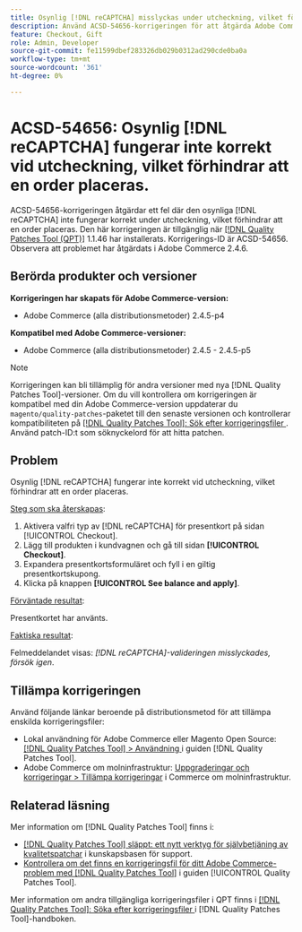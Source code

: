```yaml
---
title: Osynlig [!DNL reCAPTCHA] misslyckas under utcheckning, vilket förhindrar att ordern placeras
description: Använd ACSD-54656-korrigeringen för att åtgärda Adobe Commerce-problemet där den osynliga [!DNL reCAPTCHA]  inte fungerar som den ska vid utcheckning, vilket förhindrar att en order läggs.
feature: Checkout, Gift
role: Admin, Developer
source-git-commit: fe11599dbef283326db029b0312ad290cde0ba0a
workflow-type: tm+mt
source-wordcount: '361'
ht-degree: 0%

---
```


# ACSD-54656: Osynlig [!DNL reCAPTCHA] fungerar inte korrekt vid utcheckning, vilket förhindrar att en order placeras.

ACSD-54656-korrigeringen åtgärdar ett fel där den osynliga [!DNL reCAPTCHA] inte fungerar korrekt under utcheckning, vilket förhindrar att en order placeras. Den här korrigeringen är tillgänglig när [[!DNL Quality Patches Tool (QPT)]](https://experienceleague.adobe.com/en/docs/commerce-knowledge-base/kb/announcements/commerce-announcements/magento-quality-patches-released-new-tool-to-self-serve-quality-patches) 1.1.46 har installerats. Korrigerings-ID är ACSD-54656. Observera att problemet har åtgärdats i Adobe Commerce 2.4.6.

## Berörda produkter och versioner

**Korrigeringen har skapats för Adobe Commerce-version:**

* Adobe Commerce (alla distributionsmetoder) 2.4.5-p4

**Kompatibel med Adobe Commerce-versioner:**

* Adobe Commerce (alla distributionsmetoder) 2.4.5 - 2.4.5-p5

>[!NOTE]
>
>Korrigeringen kan bli tillämplig för andra versioner med nya [!DNL Quality Patches Tool]-versioner. Om du vill kontrollera om korrigeringen är kompatibel med din Adobe Commerce-version uppdaterar du `magento/quality-patches`-paketet till den senaste versionen och kontrollerar kompatibiliteten på [[!DNL Quality Patches Tool]: Sök efter korrigeringsfiler ](https://experienceleague.adobe.com/tools/commerce-quality-patches/index.html). Använd patch-ID:t som söknyckelord för att hitta patchen.

## Problem

Osynlig [!DNL reCAPTCHA] fungerar inte korrekt vid utcheckning, vilket förhindrar att en order placeras.

<u>Steg som ska återskapas</u>:

1. Aktivera valfri typ av [!DNL reCAPTCHA] för presentkort på sidan [!UICONTROL Checkout].
1. Lägg till produkten i kundvagnen och gå till sidan **[!UICONTROL Checkout]**.
1. Expandera presentkortsformuläret och fyll i en giltig presentkortskupong.
1. Klicka på knappen **[!UICONTROL See balance and apply]**.

<u>Förväntade resultat</u>:

Presentkortet har använts.

<u>Faktiska resultat</u>:

Felmeddelandet visas: *[!DNL reCAPTCHA]-valideringen misslyckades, försök igen*.

## Tillämpa korrigeringen

Använd följande länkar beroende på distributionsmetod för att tillämpa enskilda korrigeringsfiler:

* Lokal användning för Adobe Commerce eller Magento Open Source: [[!DNL Quality Patches Tool] > Användning ](/help/tools/quality-patches-tool/usage.md) i guiden [!DNL Quality Patches Tool].
* Adobe Commerce om molninfrastruktur: [Uppgraderingar och korrigeringar > Tillämpa korrigeringar](https://experienceleague.adobe.com/docs/commerce-cloud-service/user-guide/develop/upgrade/apply-patches.html) i Commerce om molninfrastruktur.

## Relaterad läsning

Mer information om [!DNL Quality Patches Tool] finns i:

* [[!DNL Quality Patches Tool] släppt: ett nytt verktyg för självbetjäning av kvalitetspatchar](https://experienceleague.adobe.com/en/docs/commerce-knowledge-base/kb/announcements/commerce-announcements/magento-quality-patches-released-new-tool-to-self-serve-quality-patches) i kunskapsbasen för support.
* [Kontrollera om det finns en korrigeringsfil för ditt Adobe Commerce-problem med  [!DNL Quality Patches Tool]](/help/tools/quality-patches-tool/patches-available-in-qpt/check-patch-for-magento-issue-with-magento-quality-patches.md) i guiden [!UICONTROL Quality Patches Tool].


Mer information om andra tillgängliga korrigeringsfiler i QPT finns i [[!DNL Quality Patches Tool]: Söka efter korrigeringsfiler ](https://experienceleague.adobe.com/tools/commerce-quality-patches/index.html) i [!DNL Quality Patches Tool]-handboken.
